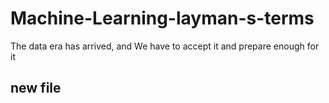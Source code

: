 # Machine-Learning-layman-s-terms
 The data era has arrived, and We have to accept it and prepare enough for it

 ## new file 
